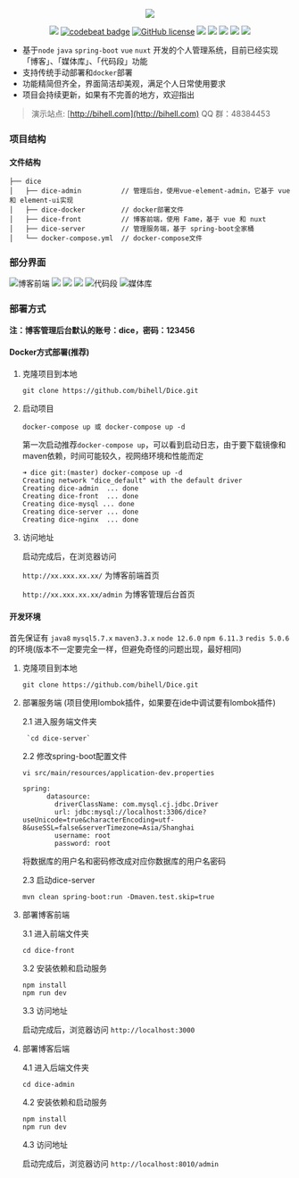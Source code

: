<p align="center">
  <img align="center" src="https://raw.githubusercontent.com/bihell/blog-img/master/logo.png"/>
</p>

<p align="center">
    <a href="https://www.travis-ci.org/bihell/Dice"><img src="https://www.travis-ci.org/bihell/Dice.svg?branch=master"></a>
    <a href="https://codebeat.co/projects/github-com-bihell-dice-master"><img alt="codebeat badge" src="https://codebeat.co/badges/eb0bdd65-dad1-45e6-aea6-371c64d4d943" /></a>
    <a href="https://github.com/bihell/Dice/blob/master/LICENSE"><img alt="GitHub license" src="https://img.shields.io/github/license/bihell/Dice"></a>
    <a alt="spring boot"><img src="https://img.shields.io/badge/spring%20boot-2.2.0.RELEASE-blue"/></a>
    <a alt="vue"><img src="https://img.shields.io/badge/vue-2.6.10-orange.svg"></a>
    <a alt="nuxt"><img src="https://img.shields.io/badge/nuxt-2.8.1-yellowgreen.svg"></a>
    <a alt="docker"><img src="https://img.shields.io/badge/docker-18.06.01--ce-ff69b4.svg"></a>
    <a alt="docker-compose"><img src="https://img.shields.io/badge/docker--compose-1.22.0-lightgrey.svg"></a>
</p>

* 基于`node` `java` `spring-boot` `vue` `nuxt` 开发的个人管理系统，目前已经实现「博客」、「媒体库」、「代码段」功能
* 支持传统手动部署和`docker`部署
* 功能精简但齐全，界面简洁却美观，满足个人日常使用要求
* 项目会持续更新，如果有不完善的地方，欢迎指出

> 演示站点: [http://bihell.com](http://bihell.com)  QQ 群：48384453

### 项目结构

#### 文件结构

```
├── dice
│   ├── dice-admin          // 管理后台，使用vue-element-admin，它基于 vue 和 element-ui实现
│   ├── dice-docker         // docker部署文件
│   ├── dice-front          // 博客前端，使用 Fame，基于 vue 和 nuxt
│   ├── dice-server         // 管理服务端，基于 spring-boot全家桶
│   └── docker-compose.yml  // docker-compose文件
```

### 部分界面

![博客前端](https://raw.githubusercontent.com/bihell/blog-img/master/dice1.png)
![](https://raw.githubusercontent.com/bihell/blog-img/master/dice4.png)
![](https://raw.githubusercontent.com/bihell/blog-img/master/dice5.png)
![](https://raw.githubusercontent.com/bihell/blog-img/master/dice7.png)
![代码段](https://raw.githubusercontent.com/bihell/blog-img/master/snippet.png)
![媒体库](https://raw.githubusercontent.com/bihell/blog-img/master/dice-media.png)

### 部署方式

**注：博客管理后台默认的账号：dice，密码：123456**

#### Docker方式部署(推荐)

1. 克隆项目到本地

   ```
   git clone https://github.com/bihell/Dice.git
   ```

3. 启动项目

    ```
    docker-compose up 或 docker-compose up -d
    ```
    第一次启动推荐`docker-compose up`，可以看到启动日志，由于要下载镜像和maven依赖，时间可能较久，视网络环境和性能而定

    ```
    ➜ dice git:(master) docker-compose up -d
    Creating network "dice_default" with the default driver
    Creating dice-admin  ... done
    Creating dice-front  ... done
    Creating dice-mysql ... done
    Creating dice-server ... done
    Creating dice-nginx  ... done
    ```
4. 访问地址
  
    启动完成后，在浏览器访问 
    
    `http://xx.xxx.xx.xx/` 为博客前端首页
    
    `http://xx.xxx.xx.xx/admin` 为博客管理后台首页

#### 开发环境

首先保证有 `java8` `mysql5.7.x` `maven3.3.x` `node 12.6.0` `npm 6.11.3` `redis 5.0.6` 的环境(版本不一定要完全一样，但避免奇怪的问题出现，最好相同)

1. 克隆项目到本地

   ```
   git clone https://github.com/bihell/Dice.git
   ```

2. 部署服务端 (项目使用lombok插件，如果要在ide中调试要有lombok插件)

    2.1 进入服务端文件夹

        `cd dice-server`

    2.2 修改spring-boot配置文件

      `vi src/main/resources/application-dev.properties`

      ```
      spring:
            datasource:
              driverClassName: com.mysql.cj.jdbc.Driver
              url: jdbc:mysql://localhost:3306/dice?useUnicode=true&characterEncoding=utf-8&useSSL=false&serverTimezone=Asia/Shanghai
              username: root
              password: root
      ```
      将数据库的用户名和密码修改成对应你数据库的用户名密码
    
    2.3 启动dice-server

      `mvn clean spring-boot:run -Dmaven.test.skip=true`

3. 部署博客前端

    3.1 进入前端文件夹

      `cd dice-front`

    3.2 安装依赖和启动服务

      ```
    npm install
    npm run dev
      ```

    3.3 访问地址

      启动完成后，浏览器访问 `http://localhost:3000`

4. 部署博客后端

    4.1 进入后端文件夹

      `cd dice-admin`

    4.2 安装依赖和启动服务

     ```
    npm install
    npm run dev
     ```

    4.3 访问地址

      启动完成后，浏览器访问 `http://localhost:8010/admin`
